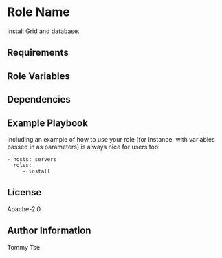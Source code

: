 Role Name
=========

Install Grid and database.

Requirements
------------

Role Variables
--------------

Dependencies
------------

Example Playbook
----------------

Including an example of how to use your role (for instance, with variables passed in as parameters) is always nice for users too:

    - hosts: servers
      roles:
         - install

License
-------

Apache-2.0

Author Information
------------------

Tommy Tse
